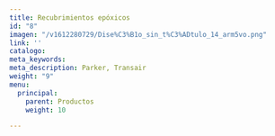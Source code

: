 ```yaml
---
title: Recubrimientos epóxicos
id: "8"
imagen: "/v1612280729/Dise%C3%B1o_sin_t%C3%ADtulo_14_arm5vo.png"
link: ''
catalogo: 
meta_keywords: 
meta_description: Parker, Transair
weight: "9"
menu:
  principal:
    parent: Productos
    weight: 10

---
```

